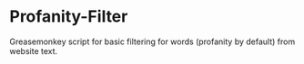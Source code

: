 # Profanity-Filter
Greasemonkey script for basic filtering for words (profanity by default) from website text.
